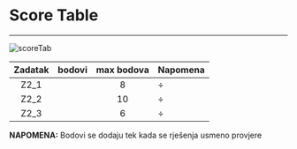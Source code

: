 # Score Table
---

![scoreTab](https://img.shields.io/badge/SCORE-table-blue?style=for-the-badge)


| Zadatak  | bodovi  | max  bodova  | Napomena  |
|:-:|:-:|:-:|---|
|  Z2_1 |  |  8 |÷ |
|  Z2_2 |  |  10 | ÷|
|  Z2_3 |  |  6 | ÷|

**NAPOMENA:** Bodovi se dodaju tek kada se rješenja usmeno provjere
